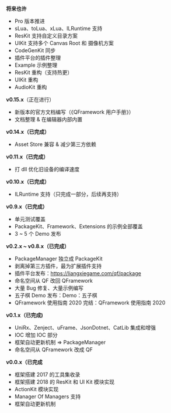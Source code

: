 **将来也许**
* Pro 版本推进
* sLua、toLua、xLua、ILRuntime 支持
* ResKit 支持自定义目录方案
* UIKit 支持多个 Canvas Root 和 摄像机方案
* CodeGenKit 同步
* 插件平台的插件整理
* Example 示例整理
* ResKit 重构（支持热更）
* UIKit 重构
* AudioKit 重构

**v0.15.x**（正在进行）
* 新版本的官方文档编写（《QFramework 用户手册》）
* 文档整理 & 在编辑器内部内置

**v0.14.x（已完成）**
* Asset Store 兼容 & 减少第三方依赖

**v0.11.x（已完成）**
* 打 dll 优化旧设备的编译速度

**v0.10.x（已完成）**
* ILRuntime 支持（只完成一部分，后续再支持）

**v0.9.x（已完成）**
* 单元测试覆盖
* PackageKit、Framework、Extensions 的示例全部覆盖
* 3 ~ 5 个 Demo 发布

**v0.2.x ~ v0.8.x（已完成）**
* PackageManager 独立成 PackageKit
* 剥离掉第三方插件，最为扩展插件支持
* 插件平台发布：https://liangxiegame.com/qf/package
* 命名空间从 QF 改回 QFramework
* 大量 Bug 修复、大量示例编写
* 五子棋 Demo 发布：Demo：五子棋
* QFramework 使用指南 2020 完结：QFramework 使用指南 2020

**v0.1.x（已完成)**
* UniRx、Zenject、uFrame、JsonDotnet、CatLib 集成和增强
* IOC 增加 IOC 部分
* 框架自动更新机制 => PackageManager
* 命名空间从 QFramework 改成 QF

**v0.0.x（已完成**
* 框架搭建 2017 的工具集收录
* 框架搭建 2018 的 ResKit 和 UI Kit 模块实现
* ActionKit 模块实现
* Manager Of Managers 支持
* 框架自动更新机制